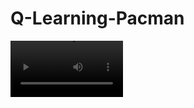 # Q-Learning-Pacman

<video src='https://user-images.githubusercontent.com/58373355/212176479-f1ece3c8-3b9c-46d7-920f-9e12736d45bf.mp4' width=180/>

## Description

### Reinforcement Learning

Reinforcement Learning (RL) is a type of machine learning that teaches an agent to act on its own in an interactive environment through trial and error.
The agent chooses possible actions after which the environment gives feedback according to what happened by means of a reward (positive values after a good result or negative values as a penalty for a bad action).

### Q-learning

In this project I will explore q learning.
This is a type of reinforcement learning algorithm that uses a Q-table to store information about the best action to take in a given state. 
It is a model-free algorithm, meaning that it does not require a model of the environment in order to learn.
Unlike model-based algorithms, which has the ability to compute prediction, a model-free algorithm can only make decisions through experience.
Q-learning uses a Q-table which is a matrix with as rows, the possible states and the possible actions as columns.
This qTable is updated by means of the Bellman equation which I will explain further in the implementation section.
After the agent has executed some random actions and several values have been filled into the Q-table, the agent will choose more and more actions based on the highest Q-value at the current state.

### Motivation

Reinforcement learning is a topic that interests me but that I did not have much experience with. 
because of this I found it interesting to delve further into this topic.
In this research I will make use of c++ and apply it to a pacman game i found on github (link below).

## Implementation

I started the project by adding a basic controller to the game for which the pacman could be controlled by the agents actions.

My implementation of this algorithm consists of :
* the Environment 
> responsible for rewards on the chosen actions
* the Agent 
> chooses actions and controls the pacman
* Q-Table class
> keeps track of the Q-Values
* Q-learning class 
> is responsible for the implementation of the algorithm
* Wrapper struct  
> which brings together the different parts and to change as little as possible of the original game

[//]: # (endlist)

The idea behind the algorithm goes as follows:

![1_mPGk9WTNNvp3i4-9JFgD3w](https://user-images.githubusercontent.com/58373355/212118764-e2bbaac4-3eff-4add-a977-4f4aa50d6ca9.png)

> the agent chooses an action,
> the environment returns a reward,
> the environment determines new state of the agent,
> calculate new Q-Value,
> repeat

Then I still had to decide how I was going to implement the possible states and actions.
I decided to keep the Q-Learning code abstract so it could be applied to other games and put everything that was needed specifically for pacman into the wrapper class.
Because of this choice the Q-Table consists of just unsigned ints for the states and actions.
In the wrapper struct, these are represented by enum classes with possible actions and states.
The states are the positions of the enemies, coins and walls relatively to the agent.

```c++

enum class StateType
	{
		None = 0,
		EnemyFront = 1, EnemyBack = 2, EnemyLeft = 4, EnemyRight = 8,
		CoinFront = 16, CoinBack = 32, CoinLeft = 64, CoinRight = 128,
		WallFront = 256, WallBack = 512, WallLeft = 1024, WallRight = 2048,

		Types = 13
	};

```


For the actions its as simple as:

```c++

enum class ActionType{Left, Right, Up, Down};

```

[//]: # (endlist)

It was quickly apparent that with the current states the agent does not have enough information to learn and make correct decisions.
I needed a way to combine these possible states so that the agent also has states for say, an enemy on the left and a coin above.
For this I chose to make the enum states bitflags which can thus be easily combined.

To start of the algorithm, the Q-Table needs to be initialized to all zeros or loaded from a file with values previously learned.
3 hyperparameters (values 0-1) are used which influence the result of the calculated Q-Values.
* Learning rate (alpha)
* Discount rate (gamma)
* epsilon 

[//]: # (endlist)

```c++

void PacmanQLearning::Update(sTile pTiles[NumberOfTilesX][NumberOfTilesY], int numTilesX, int numTilesY, Pacman* pPacman, bool isDead, int score)
{
	QL::Action action{ ql.SelectAction(env.GetCurrentState(), static_cast<size_t>(ActionType::Down) + 1) };
	agent.PerformAction(action);
	auto actionEvent{ ReflectAction(static_cast<ActionType>(action), pTiles, numTilesX, numTilesY, pPacman, isDead, score) };
	float reward{env.GetReward(static_cast<QL::ActionEvent>(actionEvent))};
	auto nextState{ static_cast<QL::State>(ObserveEnvironment(pTiles, numTilesX, numTilesY, pPacman)) };
	ql.Learn(env.GetCurrentState(), action, nextState, reward);
	env.SetCurrentState(nextState);
}

```

In every update one action is chosen, this involves the hyperparameter epsilon.

```c++

Action SelectAction(State state, size_t numActions)
		{
			// Generate a random number to choose an action
			std::random_device rd;
			std::default_random_engine gen(rd());
			std::uniform_real_distribution<double> dis(0.0, 1.0);
			double randomNumber = dis(gen);

			float maxQValue = GetMaxQValue(state, numActions);
			// Choose the action with the highest Q-value if randomNumber is greater than epsilon
			if (randomNumber > m_Epsilon && maxQValue > FLT_MIN)
			{
				float epsilon = 0.0001f;
				std::vector<Action> maxActions;
				for (Action i{}; i < numActions; i++)
				{
					auto currentQValue{ m_QTable.GetQValue(state, i) };
					if (currentQValue >= FLT_MAX ||
						std::abs(currentQValue - maxQValue) < epsilon)
					{
						maxActions.push_back(i);
					}
				}

				// Choose a random action from the list of actions with the highest Q-value
				std::uniform_int_distribution<size_t> actionDis(0, maxActions.size() - 1);
				size_t actionIndex = actionDis(gen);
				return maxActions[actionIndex];
			}
			// Choose a random action if randomNumber is less than epsilon
			else 
			{
				std::uniform_int_distribution<int> actionDis(0, 3);
				int actionIndex = actionDis(gen);
				return actionIndex;
			}
		}
    
 ```

> If this value is closer to 0, the agent choses its action mostly based on the highest q value.
> The higher the value, the more the action are chosen at random based on the epsilon-greedy strategy which is a method for balancing exploration and exploitation.

After an action is chosen and executed, the environment returns a reward based on the environments response to this action (e.g. -1 if an enemy is hit or +1 if a 
snack is eaten).

In this project, the rewards are:
* -0.45 When nothing has happened (to encourage the agent to get to the goal as quickly as possible).
* -4 when hit by an enemy.
* +4 when a snack is eaten.
* -2 when hit by a wall.
* +20 when won (all snacks eaten).
* -10 when lost.
* +10 when the highscore is beaten.

[//]: # (endlist)

After this, the environment determines what the current state is after the chosen action.
> this function is specific to how the pacman game was implemented so i put it in the wrapper struct.
> here I use a naive way to check the surrounding tiles for enemies, snacks and walls.

When these steps are done the Q-Learning calculation (actual learning) happens:

```c++

void Learn(State state, Action action, State nextState, float reward)
		{
			auto stateReward{ m_QTable.GetQValue(state, action) };
			auto nextStateReward{ m_QTable.GetQValue(nextState, action) };

			auto value{ BellmanEquation(stateReward, m_Alpha, reward, m_Gamma, nextStateReward) };
			m_QTable.SetQValue(state, action, value);
		}
    
```

Here it takes the Q-Values of the previous state-action pair and the new state-action pair as well as the received reward and the hyperparameters alpha and gamma.
These values are plugged into the bellman equation and added to the current Q-Value.

```c++

template<typename T>
	T BellmanEquation(T state, T alpha, T reward, T gamma, T nextState)
	{
		return state + alpha * (reward + gamma * nextState - state);
	}
  
```

![1_EQ-tDj-iMdsHlGKUR81Xgw](https://user-images.githubusercontent.com/58373355/212123002-5222db16-ea01-47f3-b9d7-dfc021225d74.png)

The alpha value will determine how fast the agent learns and gamma determines how much future rewards will be taken into account.
these values will be different for every usecase and possible states.
A high learning rate can cause the agent to react too strongly to new information, leading to instability in the Q-values and poor performance.
A low learning rate would make the agent converge on the optimal policy but it would take a lot of time. 
A high discount factor can cause the agent to be too short-sighted, only caring about immediate rewards and not looking for long-term.
It's a trade-off between time and the quality of the policy.

These steps are repeated n times depending on the amount of states and action.
The more states that are possible, the more accurate decisions the agent will be able to make but more episodes will have to be performed.

## Result

agent without training
<video src='https://user-images.githubusercontent.com/58373355/212176078-59c1fc47-f8ae-48ba-a6da-11ca08ad4baf.mp4' width=180/>


agent after 50000+ episodes
<video src='https://user-images.githubusercontent.com/58373355/212176479-f1ece3c8-3b9c-46d7-920f-9e12736d45bf.mp4' width=180/>

### Conclusion
Q-Learning is a fairly simple form of reinforcement learning, in comparison to other types, to apply but has the danger of rapidly requiring too many states for the agent to make correct decisions.
The way that I implemented is still very much tied to the game itself for things such as knowing where there are enemies and snacks or determining the reaction to actions.
After many hours of having the agent trained, I still haven't managed to let the agent finish the game. 
I suspect this is because the agent still does not have enough information about the environment and only knows when an enemy, snack or wall is 1 tile away from the agent (up, down, left, right).
However, there is great improvement in playing the game, for example, the agent goes off mostly on snacks, almost never runs into a wall and most of the time runs away when an enemy is nearby.
The problem occurs when an enemy comes from behind the corner because the agent is not aware of it.

### Possible future improvements
For this application it would be ideal if there were combination of the current states with every possible tile that the agent could run
so that the agent does not always make the same mistakes in the same places.
This would solve the problem of enemies coming from behind a corner.
But this would drastically increase states which would also require the agent to train for a much longer time.

Also, another form of reinforcement learning would come in handy for this application such as Deep Q-Learning (DQN).
This is a variant of Q-Learning that uses a deep neural network to approximate the Q-value function instead of a table.
The network takes the state as input and outputs a Q-value for each action. This allows DQN to handle environments with much more states and information.
DQN can also learn from sensory inputs, such as raw pixels from video frames

## Sources
* [Pacman-game source code](https://github.com/NicolasPCouts/Pacman-Clone.git)
* [Towards Data Science](https://towardsdatascience.com/reinforcement-learning-101-e24b50e1d292)
* [RLbook2020.pdf](http://incompleteideas.net/book/RLbook2020.pdf)
* [Wikipedia](https://en.wikipedia.org/wiki/Q-learning)
* [Can a robot learn by itself how to clean my appartement? (C++ reinforcement learning)](https://www.youtube.com/watch?v=Xn-8HNuoFaA&t=1187s&ab_channel=ZenSepiol)
